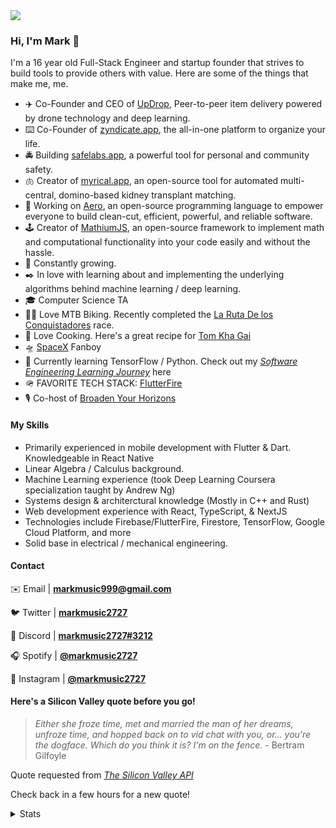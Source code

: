 <img src="https://i.ibb.co/7Xj0SMT/Git-Hub-Header.png" />

### Hi, I'm Mark 👋

I'm a 16 year old Full-Stack Engineer and startup founder that strives to build tools to provide others with value. Here are some of the things that make me, me.

- ✈️  Co-Founder and CEO of [UpDrop](https://github.com/updrophq), Peer-to-peer item delivery powered by drone technology and deep learning.
- ⌨️   Co-Founder of [zyndicate.app](https://www.zyndicate.app/), the all-in-one platform to organize your life.
- 🚔  Building [safelabs.app](https://www.safelabs.app), a powerful tool for personal and community safety.
- 🫁 Creator of [myrical.app](https://github.com/myrical-app/), an open-source tool for automated multi-central, domino-based kidney transplant matching.
- 🚀  Working on [Aero](https://github.com/aero-lang/aero), an open-source programming language to empower everyone to build clean-cut, efficient, powerful, and reliable software.
- 🕹  Creator of [MathiumJS](http://mathiumjs.surge.sh/docs/), an open-source framework to implement math and computational functionality into your code easily and without the hassle.
- 🌳 Constantly growing.
- ✒️ In love with learning about and implementing the underlying algorithms behind machine learning / deep learning.
- 🎓 Computer Science TA
- 🚵‍♂️  Love MTB Biking. Recently completed the [La Ruta De los Conquistadores](https://www.larutadelosconquistadores.com/home) race.
- 🌮  Love Cooking. Here's a great recipe for [Tom Kha Gai](https://40aprons.com/tom-kha-soup-whole30/)
- 🛸  [SpaceX](https://www.spacex.com/) Fanboy
- 🌱  Currently learning TensorFlow / Python. Check out my [_Software Engineering Learning Journey_](https://github.com/markmusic2727/learning) here
- 🪖  FAVORITE TECH STACK: [FlutterFire](https://firebase.flutter.dev/)
- 🎙  Co-host of [Broaden Your Horizons](https://podcasts.apple.com/us/podcast/broaden-your-horizons/id1506491023)

[//]: # (note that this is placeholder data while the infrastructure for changing it is built)

#### My Skills

- Primarily experienced in mobile development with Flutter & Dart. Knowledgeable in React Native 
- Linear Algebra / Calculus background.
- Machine Learning experience (took Deep Learning Coursera specialization taught by Andrew Ng)
- Systems design & architerctural knowledge (Mostly in C++ and Rust)
- Web development experience with React, TypeScript, & NextJS
- Technologies include Firebase/FlutterFire, Firestore, TensorFlow, Google Cloud Platform, and more
- Solid base in electrical / mechanical engineering.

#### Contact

✉️ Email | __[markmusic999@gmail.com](mailto:markmusic999@gmail.com)__

🐦 Twitter | __[markmusic2727](https://twitter.com/MarkMusic2727)__

💬 Discord | __[markmusic2727#3212]()__

🎧 Spotify | __[@markmusic2727](https://open.spotify.com/user/wxz5d0in64yl12jqba74n4n39?si=R1Ad2ur1Tuq7zBG4MjUr9A)__

📸 Instagram | __[@markmusic2727](https://www.instagram.com/markmusic2727/)__

#### Here's a Silicon Valley quote before you go!

>_Either she froze time, met and married the man of her dreams, unfroze time, and hopped back on to vid chat with you, or... you're the dogface. Which do you think it is? I'm on the fence._ - Bertram Gilfoyle

Quote requested from _[The Silicon Valley API](https://github.com/markmusic2727/silicon-valley_api)_ 

Check back in a few hours for a new quote!

[//]: # (note that this is placeholder data while the infrastructure for changing it is built) 

<details>
<summary>Stats</summary>                                                                                                                                                                                                                                                             
<br /> 
<br /> 
  
Profile Views Since January 4th
  
![Profile Views Since January 4th](https://komarev.com/ghpvc/?username=markmusic2727d&style=flat-square)

![Mark's Github Stats](https://github-readme-stats.vercel.app/api?username=markmusic2727&count_private=true&show_icons=true&theme=algolia)

[![wakatime stats](https://github-readme-stats.vercel.app/api/wakatime?username=markmusic2727)](https://github.com/anuraghazra/github-readme-stats)
</details>

<br />
<br />
<br />
